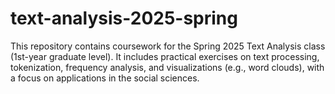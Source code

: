 # text-analysis-2025-spring

This repository contains coursework for the Spring 2025 Text Analysis class (1st-year graduate level). It includes practical exercises on text processing, tokenization, frequency analysis, and visualizations (e.g., word clouds), with a focus on applications in the social sciences.
